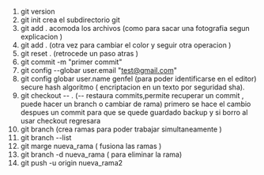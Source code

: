 1. git version 
2. git init  crea el subdirectorio git
3. git add . acomoda los archivos (como para sacar una fotografia segun explicacion )
4. git add . (otra vez para cambiar el color y seguir otra operacion )
5. git reset . (retrocede un paso atras )
6. git commit -m "primer commit" 
7. git config --globar user.email "test@gmail.com"
8. git config globar user.name genfel   (para poder identificarse en el editor)
secure hash algoritmo  ( encriptacion en un texto por seguridad sha).         
9. git checkout -- . (-- restaura commits,permite recuperar un commit , puede hacer un branch o cambiar de rama) primero se hace el cambio despues un commit para que se quede guardado backup y si borro al usar checkout regresara 
10. git branch (crea ramas para poder trabajar simultaneamente )
11. git branch --list 
12. git marge nueva_rama ( fusiona las ramas )
13. git branch -d nueva_rama ( para eliminar la rama)
14. git push -u origin nueva_rama2
